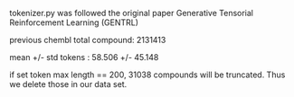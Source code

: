 
tokenizer.py was followed the original paper Generative Tensorial Reinforcement Learning (GENTRL) 


previous chembl total compound:  2131413


mean +/- std tokens : 58.506 +/- 45.148

if set token max length == 200, 31038 compounds will be truncated. Thus we delete those in our data set.

